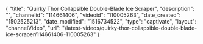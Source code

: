 {
    "title": "Quirky Thor Collapsible Double-Blade Ice Scraper",
    "description": "",
    "channelid": "114661406",
    "videoid": "110005263",
    "date_created": "1502525213",
    "date_modified": "1516734522",
    "type": "captivate",
    "layout": "channelVideo",
    "url": "\/latest-videos\/quirky-thor-collapsible-double-blade-ice-scraper\/114661406-110005263"
}